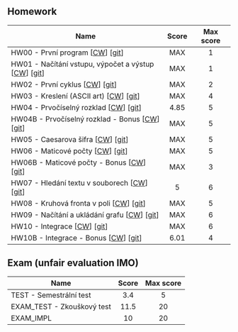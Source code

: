 ## Homework

| Name​                                                                                                                                                          | Score | Max score |
| -------------------------------------------------------------------------------------------------------------------------------------------------------------- | :---: | :-------: |
| HW00 - První program [[CW](https://cw.fel.cvut.cz/wiki/courses/b0b36prp/hw/hw00 "Assignment instruction")​] [[git](hw/HW00)]                                   |  MAX  |     1     |
| HW01 - Načítání vstupu, výpočet a výstup [[CW](https://cw.fel.cvut.cz/wiki/courses/b0b36prp/hw/hw01 "Assignment instruction")​] [[git](hw/HW01)]               |  MAX  |     1     |
| HW02 - První cyklus [[CW](https://cw.fel.cvut.cz/wiki/courses/b0b36prp/hw/hw02 "Assignment instruction")] [[git](hw/HW02)]​                                    |  MAX  |     2     |
| HW03 - Kreslení (ASCII art) [[CW](https://cw.fel.cvut.cz/wiki/courses/b0b36prp/hw/hw03 "Assignment instruction")​] [[git](hw/HW03)]                            |  MAX  |     4     |
| HW04 - Prvočíselný rozklad [[CW](https://cw.fel.cvut.cz/wiki/courses/b0b36prp/hw/hw04 "Assignment instruction")​] [[git](hw/HW04)]                             | 4.85  |     5     |
| HW04B - Prvočíselný rozklad - Bonus [[CW](https://cw.fel.cvut.cz/wiki/courses/b0b36prp/hw/hw04?&#bonusove_zadani "Assignment instruction")] [[git](hw/HW04B)]​ |  MAX  |     5     |
| HW05 - Caesarova šifra [[CW](https://cw.fel.cvut.cz/wiki/courses/b0b36prp/hw/hw05 "Assignment instruction")​] [[git](hw/HW05)]                                 |  MAX  |     5     |
| HW06 - Maticové počty [[CW](https://cw.fel.cvut.cz/wiki/courses/b0b36prp/hw/hw06 "Assignment instruction")] [[git](hw/HW06)]                                   |  MAX  |     5     |
| HW06B - Maticové počty - Bonus [[CW](https://cw.fel.cvut.cz/wiki/courses/b0b36prp/hw/hw06#bonusove_zadani "Assignment instruction")] [[git](hw/HW06B)]         |  MAX  |     3     |
| HW07 - Hledání textu v souborech [[CW](https://cw.fel.cvut.cz/wiki/courses/b0b36prp/hw/hw07 "Assignment instruction")] [[git](hw/HW07)]                        |   5   |     6     |
| HW08 - Kruhová fronta v poli [[CW](https://cw.fel.cvut.cz/wiki/courses/b0b36prp/hw/hw08 "Assignment instruction")] [[git](hw/HW08)]                            |  MAX  |     5     |
| HW09 - Načítání a ukládání grafu [[CW](https://cw.fel.cvut.cz/wiki/courses/b0b36prp/hw/hw09 "Assignment instruction")] [[git](hw/HW09)]                        |  MAX  |     6     |
| HW10 - Integrace [[CW](https://cw.fel.cvut.cz/wiki/courses/b0b36prp/hw/hw10 "Assignment instruction")] [[git](hw/HW10)]                                        |  MAX  |     6     |
| HW10B - Integrace - Bonus [[CW](https://cw.fel.cvut.cz/wiki/courses/b0b36prp/hw/hw10#bonusove_zadani_-_soutez "Assignment instruction")] [[git](hw/HW10B)]     | 6.01  |     4     |

## Exam (unfair evaluation IMO)

| Name​                      | Score | Max score |
| -------------------------- | :---: | :-------: |
| TEST - Semestrální test​   |  3.4  |     5     |
| EXAM_TEST - Zkouškový test | 11.5  |    20     |
| EXAM_IMPL​                 |  10   |    20     |

